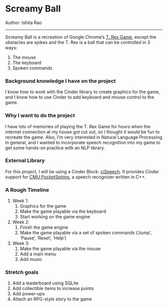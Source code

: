 # Screamy Ball

Author: Ishita Rao

---

Screamy Ball is a recreation of Google Chrome’s [T. Rex Game](https://chromedino.com/), except the obstacles are spikes and the T. Rex is a ball that can be controlled in 3 ways:
1. The mouse
1. The keyboard
1. Spoken commands

### Background knowledge I have on the project
I know how to work with the Cinder library to create graphics for the game, and I know how to use Cinder to add keyboard and mouse control to the game. 

### Why I want to do the project
I have lots of memories of playing the T. Rex Game for hours when the internet connection at my house got cut out, so I thought it would be fun to recreate the game. Also, I’m very interested in Natural Language Processing in general, and I wanted to incorporate speech recognition into my game to get some hands-on practice with an NLP library.

### External Library
For this project, I will be using a Cinder Block: [ciSpeech](https://github.com/Hebali/ciSpeech). It provides Cinder support for [CMU PocketSphinx](http://cmusphinx.sourceforge.net/), a speech recognizer written in C++. 

### A Rough Timeline  
1. Week 1: 
	1. Graphics for the game
	1. Make the game playable via the keyboard
	1. Start working on the game engine
1. Week 2: 
	1. Finish the game engine
	1. Make the game playable via a set of spoken commands (‘Jump’, ‘Pause’, ‘Reset’, ‘Help’)
1. Week 3:
	1. Make the game playable via the mouse
	1. Add a main menu
	1. Add music

### Stretch goals
1. Add a leaderboard using SQLite
1. Add collectible items to increase points
1. Add power-ups
1. Attach an RPG-style story to the game

